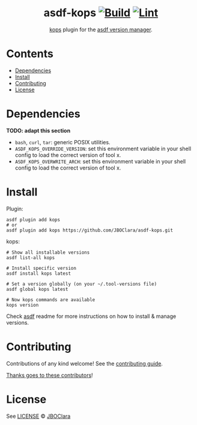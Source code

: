 <div align="center">

# asdf-kops [![Build](https://github.com/kubernetes/asdf-kops/actions/workflows/build.yml/badge.svg)](https://github.com/kubernetes/asdf-kops/actions/workflows/build.yml) [![Lint](https://github.com/kubernetes/asdf-kops/actions/workflows/lint.yml/badge.svg)](https://github.com/kubernetes/asdf-kops/actions/workflows/lint.yml)


[kops](https://kops.sigs.k8s.io) plugin for the [asdf version manager](https://asdf-vm.com).

</div>

# Contents

- [Dependencies](#dependencies)
- [Install](#install)
- [Contributing](#contributing)
- [License](#license)

# Dependencies

**TODO: adapt this section**

- `bash`, `curl`, `tar`: generic POSIX utilities.
- `ASDF_KOPS_OVERRIDE_VERSION`: set this environment variable in your shell config to load the correct version of tool x.
- `ASDF_KOPS_OVERWRITE_ARCH`: set this environment variable in your shell config to load the correct version of tool x.

# Install

Plugin:

```shell
asdf plugin add kops
# or
asdf plugin add kops https://github.com/JBOClara/asdf-kops.git
```

kops:

```shell
# Show all installable versions
asdf list-all kops

# Install specific version
asdf install kops latest

# Set a version globally (on your ~/.tool-versions file)
asdf global kops latest

# Now kops commands are available
kops version
```

Check [asdf](https://github.com/asdf-vm/asdf) readme for more instructions on how to
install & manage versions.

# Contributing

Contributions of any kind welcome! See the [contributing guide](contributing.md).

[Thanks goes to these contributors](https://github.com/kubernetes/asdf-kops/graphs/contributors)!

# License

See [LICENSE](LICENSE) © [JBOClara](https://github.com/kubernetes/)

